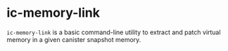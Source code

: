 # ic-memory-link
`ic-memory-link` is a basic command-line utility to extract and patch virtual memory in a given canister snapshot memory.

